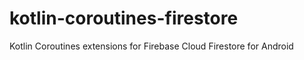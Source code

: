 # kotlin-coroutines-firestore
Kotlin Coroutines extensions for Firebase Cloud Firestore for Android
